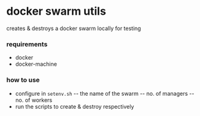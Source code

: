 # docker swarm utils

creates & destroys a docker swarm locally for testing

### requirements
- docker
- docker-machine

### how to use
- configure in `setenv.sh`
-- the name of the swarm
-- no. of managers
-- no. of workers
- run the scripts to create & destroy respectively

